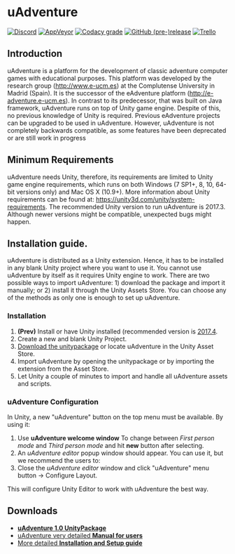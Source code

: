 # uAdventure

[![Discord](https://img.shields.io/discord/548156020904558622.svg)](https://discord.gg/D2ZWteP)
[![AppVeyor](https://img.shields.io/appveyor/ci/eucm/uadventure.svg)](https://ci.appveyor.com/project/eucm/uadventure)
[![Codacy grade](https://img.shields.io/codacy/grade/81867c40c8974050b94370f50e305bd7.svg)](https://app.codacy.com/project/e-UCM/uAdventure/dashboard)
[![GitHub (pre-)release](https://img.shields.io/github/release/e-ucm/uAdventure/all.svg)](https://github.com/e-ucm/uAdventure/releases)
[![Trello](https://img.shields.io/badge/dynamic/json.svg?label=progress&url=https%3A%2F%2Ftrello-badge-summary.herokuapp.com%2Fapi%2FsNaOQFQc%3Fshow%3DReady%2CWorking%2CDone&query=%24.message&colorB=blue)](https://trello.com/b/sNaOQFQc)

## Introduction

uAdventure is a platform for the development of classic adventure computer games with educational purposes. This platform was developed by the <e-UCM> research group (http://www.e-ucm.es) at the Complutense University in Madrid (Spain). It is the successor of the eAdventure platform (http://e-adventure.e-ucm.es). In contrast to its predecessor, that was built on Java framework, uAdventure runs on top of Unity game engine. Despite of this, no previous knowledge of Unity is required. Previous eAdventure projects can be upgraded to be used in uAdventure. However, uAdventure is not completely backwards compatible, as some features have been deprecated or are still work in progress
  
## Minimum Requirements
  
uAdventure needs Unity, therefore, its requirements are limited to Unity game engine requirements, which runs on both Windows (7 SP1+, 8, 10, 64-bit versions only) and Mac OS X (10.9+). More information about Unity requirements can be found at: https://unity3d.com/unity/system-requirements. The recommended Unity version to run uAdventure is 2017.3. Although newer versions might be compatible, unexpected bugs might happen.
  
## Installation guide.

uAdventure is distributed as a Unity extension. Hence, it has to be installed in any blank Unity
project where you want to use it. You cannot use uAdventure by itself as it requires Unity engine
to work. There are two possible ways to import uAdventure: 1) download the package and import it
manually; or 2) install it through the Unity Assets Store. You can choose any of the methods as only
one is enough to set up uAdventure.

### Installation

1. **(Prev)** Install or have Unity installed (recommended version is [2017.4](https://download.unity3d.com/download_unity/a8557a619e24/UnityDownloadAssistant-2017.4.33f1.exe).
2. Create a new and blank Unity Project.
3. [Download the unitypackage](https://github.com/e-ucm/uAdventure/releases/download/1.0/uAdventure_Complete_v1.0.unitypackage) or locate uAdventure in the Unity Asset Store. 
4. Import uAdventure by opening the unitypackage or by importing the extension from the Asset Store.
5. Let Unity a couple of minutes to import and handle all uAdventure assets and scripts.

### uAdventure Configuration

In Unity, a new "uAdventure" button on the top menu must be available. By using it:
1. Use **uAdventure welcome window** To change between *First person mode* and *Third person mode* and hit **new** button after selecting.
2. An *uAdventure editor* popup window should appear. You can use it, but we recommend the users to:
3. Close the *uAdventure editor* window and click "uAdventure" menu button -> Configure Layout.

This will configure Unity Editor to work with uAdventure the best way.

## Downloads

* [**uAdventure 1.0 UnityPackage**](https://github.com/e-ucm/uAdventure/releases/download/1.0/uAdventure_Complete_v1.0.unitypackage)
* [uAdventure very detailed **Manual for users**](https://github.com/e-ucm/uAdventure/releases/download/1.0/ManualUadventure-v1.1.docx)
* [More detailed **Installation and Setup guide**](https://github.com/e-ucm/uAdventure/releases/download/1.0/Installation_Manual_v1.0.pdf)
